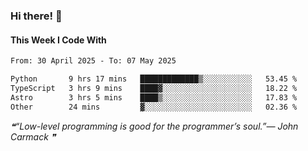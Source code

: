 ### Hi there! 👋

#### This Week I Code With
<!--START_SECTION:waka-->

```txt
From: 30 April 2025 - To: 07 May 2025

Python       9 hrs 17 mins   █████████████▒░░░░░░░░░░░   53.45 %
TypeScript   3 hrs 9 mins    ████▓░░░░░░░░░░░░░░░░░░░░   18.22 %
Astro        3 hrs 5 mins    ████▒░░░░░░░░░░░░░░░░░░░░   17.83 %
Other        24 mins         ▓░░░░░░░░░░░░░░░░░░░░░░░░   02.36 %
```

<!--END_SECTION:waka-->

<!--STARTS_HERE_QUOTE_README-->
<i>❝“Low-level programming is good for the programmer’s soul.”— John Carmack   ❞</i>
<!--ENDS_HERE_QUOTE_README-->
